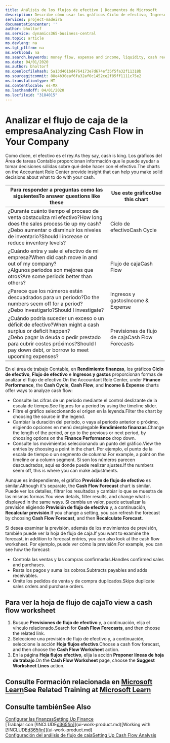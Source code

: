 ```yaml
---
title: Análisis de los flujos de efectivo | Documentos de Microsoft
description: Describe cómo usar los gráficos Ciclo de efectivo, Ingresos y gastos, Flujo de efectivo y Previsión de flujo de efectivo para analizar el flujo de dinero de entrada y salida pasado y futuro de su empresa.
services: project-madeira
documentationcenter: ''
author: bholtorf
ms.service: dynamics365-business-central
ms.topic: article
ms.devlang: na
ms.tgt_pltfrm: na
ms.workload: na
ms.search.keywords: money flow, expense and income, liquidity, cash receipts minus cash payments, Cartera
ms.date: 04/01/2020
ms.author: bholtorf
ms.openlocfilehash: 5a13d461bd4764173e7d674ef35f5fa32f11318b
ms.sourcegitcommit: 88e4b30eaf6fa32af0c1452ce2f85ff1111c75e2
ms.translationtype: HT
ms.contentlocale: es-MX
ms.lasthandoff: 04/01/2020
ms.locfileid: "3184015"
---
```

# <a name="analyzing-cash-flow-in-your-company"></a><span data-ttu-id="b25d2-103">Analizar el flujo de caja de la empresa</span><span class="sxs-lookup"><span data-stu-id="b25d2-103">Analyzing Cash Flow in Your Company</span></span>
<span data-ttu-id="b25d2-104">Como dicen, el efectivo es el rey.</span><span class="sxs-lookup"><span data-stu-id="b25d2-104">As they say, cash is king.</span></span> <span data-ttu-id="b25d2-105">Los gráficos del Área de tareas Contable proporcionan información que le puede ayudar a tomar decisiones sólidas sobre qué debe hacer con el efectivo.</span><span class="sxs-lookup"><span data-stu-id="b25d2-105">The charts on the Accountant Role Center provide insight that can help you make solid decisions about what to do with your cash.</span></span>  

| <span data-ttu-id="b25d2-106">Para responder a preguntas como las siguientes</span><span class="sxs-lookup"><span data-stu-id="b25d2-106">To answer questions like these</span></span> | <span data-ttu-id="b25d2-107">Use este gráfico</span><span class="sxs-lookup"><span data-stu-id="b25d2-107">Use this chart</span></span> |
| --- | --- |
| <span data-ttu-id="b25d2-108">¿Durante cuánto tiempo el proceso de venta obstaculiza mi efectivo?</span><span class="sxs-lookup"><span data-stu-id="b25d2-108">How long does the sales process tie up my cash?</span></span></br> <span data-ttu-id="b25d2-109">¿Debo aumentar o disminuir los niveles de inventario?</span><span class="sxs-lookup"><span data-stu-id="b25d2-109">Should I increase or reduce inventory levels?</span></span> |<span data-ttu-id="b25d2-110">Ciclo de efectivo</span><span class="sxs-lookup"><span data-stu-id="b25d2-110">Cash Cycle</span></span> |
| <span data-ttu-id="b25d2-111">¿Cuándo entra y sale el efectivo de mi empresa?</span><span class="sxs-lookup"><span data-stu-id="b25d2-111">When did cash move in and out of my company?</span></span></br> <span data-ttu-id="b25d2-112">¿Algunos periodos son mejores que otros?</span><span class="sxs-lookup"><span data-stu-id="b25d2-112">Are some periods better than others?</span></span> |<span data-ttu-id="b25d2-113">Flujo de caja</span><span class="sxs-lookup"><span data-stu-id="b25d2-113">Cash Flow</span></span> |
| <span data-ttu-id="b25d2-114">¿Parece que los números están descuadrados para un periodo?</span><span class="sxs-lookup"><span data-stu-id="b25d2-114">Do the numbers seem off for a period?</span></span></br> <span data-ttu-id="b25d2-115">¿Debo investigarlo?</span><span class="sxs-lookup"><span data-stu-id="b25d2-115">Should I investigate?</span></span> |<span data-ttu-id="b25d2-116">Ingresos y gastos</span><span class="sxs-lookup"><span data-stu-id="b25d2-116">Income & Expense</span></span> |
| <span data-ttu-id="b25d2-117">¿Cuándo podría suceder un exceso o un déficit de efectivo?</span><span class="sxs-lookup"><span data-stu-id="b25d2-117">When might a cash surplus or deficit happen?</span></span></br> <span data-ttu-id="b25d2-118">¿Debo pagar la deuda o pedir prestado para cubrir costes próximos?</span><span class="sxs-lookup"><span data-stu-id="b25d2-118">Should I pay down debt, or borrow to meet upcoming expenses?</span></span> |<span data-ttu-id="b25d2-119">Previsiones de flujo de caja</span><span class="sxs-lookup"><span data-stu-id="b25d2-119">Cash Flow Forecasts</span></span> |

<span data-ttu-id="b25d2-120">En el área de trabajo Contable, en **Rendimiento finanzas**, los gráficos **Ciclo de efectivo**, **Flujo de efectivo** e **Ingresos y gastos** proporcionan formas de analizar el flujo de efectivo:</span><span class="sxs-lookup"><span data-stu-id="b25d2-120">On the Accountant Role Center, under **Finance Performance**, the **Cash Cycle**, **Cash Flow**, and **Income & Expense** charts offer ways to analyze cash flow:</span></span>  

* <span data-ttu-id="b25d2-121">Consulte las cifras de un periodo mediante el control deslizante de la escala de tiempo.</span><span class="sxs-lookup"><span data-stu-id="b25d2-121">See figures for a period by using the timeline slider.</span></span>  
* <span data-ttu-id="b25d2-122">Filtre el gráfico seleccionando el origen en la leyenda.</span><span class="sxs-lookup"><span data-stu-id="b25d2-122">Filter the chart by choosing the source in the legend.</span></span>  
* <span data-ttu-id="b25d2-123">Cambiar la duración del periodo, o vaya al periodo anterior o próximo, eligiendo opciones en menú desplegable **Rendimiento finanzas**.</span><span class="sxs-lookup"><span data-stu-id="b25d2-123">Change the length of the period, or go to the previous or next period, by choosing options on the **Finance Performance** drop down.</span></span>  
* <span data-ttu-id="b25d2-124">Consulte los movimientos seleccionando un punto del gráfico.</span><span class="sxs-lookup"><span data-stu-id="b25d2-124">View the entries by choosing a point in the chart.</span></span> <span data-ttu-id="b25d2-125">Por ejemplo, el punto de la escala de tiempo o un segmento de columna.</span><span class="sxs-lookup"><span data-stu-id="b25d2-125">For example, a point on the timeline or a column segment.</span></span> <span data-ttu-id="b25d2-126">Si son los números parecen descuadrados, aquí es donde puede realizar ajustes.</span><span class="sxs-lookup"><span data-stu-id="b25d2-126">If the numbers seem off, this is where you can make adjustments.</span></span>  

<span data-ttu-id="b25d2-127">Aunque es independiente, el gráfico **Previsión de flujo de efectivo** es similar.</span><span class="sxs-lookup"><span data-stu-id="b25d2-127">Although it's separate, the **Cash Flow Forecast** chart is similar.</span></span> <span data-ttu-id="b25d2-128">Puede ver los detalles, filtrar los resultados y cambiar lo que se muestra de las mismas formas.</span><span class="sxs-lookup"><span data-stu-id="b25d2-128">You view details, filter results, and change what is displayed in the same ways.</span></span> <span data-ttu-id="b25d2-129">Si cambia un valor, puede actualizar la previsión eligiendo **Previsión de flujo de efectivo** y, a continuación, **Recalcular previsión**.</span><span class="sxs-lookup"><span data-stu-id="b25d2-129">If you change a setting, you can refresh the forecast by choosing **Cash Flow Forecast**, and then **Recalculate Forecast**.</span></span>

<span data-ttu-id="b25d2-130">Si desea examinar la previsión, además de los movimientos de previsión, también puede ver la hoja de flujo de caja.</span><span class="sxs-lookup"><span data-stu-id="b25d2-130">If you want to examine the forecast, in addition to forecast entries, you can also look at the cash flow worksheet.</span></span> <span data-ttu-id="b25d2-131">Por ejemplo, puede ver cómo la previsión:</span><span class="sxs-lookup"><span data-stu-id="b25d2-131">For example, you can see how the forecast:</span></span>

* <span data-ttu-id="b25d2-132">Controla las ventas y las compras confirmadas.</span><span class="sxs-lookup"><span data-stu-id="b25d2-132">Handles confirmed sales and purchases.</span></span>  
* <span data-ttu-id="b25d2-133">Resta los pagos y suma los cobros.</span><span class="sxs-lookup"><span data-stu-id="b25d2-133">Subtracts payables and adds receivables.</span></span>  
* <span data-ttu-id="b25d2-134">Omite los pedidos de venta y de compra duplicados.</span><span class="sxs-lookup"><span data-stu-id="b25d2-134">Skips duplicate sales orders and purchase orders.</span></span>  

## <a name="to-view-a-cash-flow-worksheet"></a><span data-ttu-id="b25d2-135">Para ver la hoja de flujo de caja</span><span class="sxs-lookup"><span data-stu-id="b25d2-135">To view a cash flow worksheet</span></span>
1. <span data-ttu-id="b25d2-136">Busque **Previsiones de flujo de efectivo** y, a continuación, elija el vínculo relacionado.</span><span class="sxs-lookup"><span data-stu-id="b25d2-136">Search for **Cash Flow Forecasts**, and then choose the related link.</span></span>  
2. <span data-ttu-id="b25d2-137">Seleccione una previsión de flujo de efectivo y, a continuación, seleccione la acción **Hoja flujos efectivo**.</span><span class="sxs-lookup"><span data-stu-id="b25d2-137">Choose a cash flow forecast, and then choose the **Cash Flow Worksheet** action.</span></span>  
3. <span data-ttu-id="b25d2-138">En la página **Hoja flujos efectivo**, elija la acción **Proponer líneas de hoja de trabajo**.</span><span class="sxs-lookup"><span data-stu-id="b25d2-138">On the **Cash Flow Worksheet** page, choose the **Suggest Worksheet Lines** action.</span></span>  

## <a name="see-related-training-at-microsoft-learn"></a><span data-ttu-id="b25d2-139">Consulte Formación relacionada en [Microsoft Learn](/learn/modules/forecast-cash-flow-dynamics-365-business-central/index)</span><span class="sxs-lookup"><span data-stu-id="b25d2-139">See Related Training at [Microsoft Learn](/learn/modules/forecast-cash-flow-dynamics-365-business-central/index)</span></span>

## <a name="see-also"></a><span data-ttu-id="b25d2-140">Consulte también</span><span class="sxs-lookup"><span data-stu-id="b25d2-140">See Also</span></span>
[<span data-ttu-id="b25d2-141">Configurar las finanzas</span><span class="sxs-lookup"><span data-stu-id="b25d2-141">Setting Up Finance</span></span>](finance-setup-finance.md)  
<span data-ttu-id="b25d2-142">[Trabajar con [!INCLUDE[d365fin](includes/d365fin_md.md)]](ui-work-product.md)</span><span class="sxs-lookup"><span data-stu-id="b25d2-142">[Working with [!INCLUDE[d365fin](includes/d365fin_md.md)]](ui-work-product.md)</span></span>  
[<span data-ttu-id="b25d2-143">Configuración del análisis de flujo de caja</span><span class="sxs-lookup"><span data-stu-id="b25d2-143">Setting Up Cash Flow Analysis</span></span>](finance-setup-cash-flow-analyses.md)  
